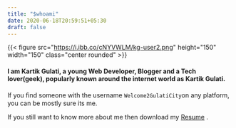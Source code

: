 ```yaml
---
title: "$whoami"
date: 2020-06-18T20:59:51+05:30
draft: false
---
```


{{< figure src="https://i.ibb.co/cNYVWLM/kg-user2.png" height="150" width="150" class="center rounded" >}}

#### I am Kartik Gulati, a young Web Developer, Blogger and a Tech lover(geek), popularly known around the internet world as Kartik Gulati.

 If you ﬁnd some­one with the user­name ```Welcome2GulatiCity```on any platform, you can be mostly sure its me.

 If you still want to know more about me then download my [Resume](https://drive.google.com/uc?export=download&id=1cQFqfD2IwjPjTQwDq3Bw4OReJ327oxd3) .


